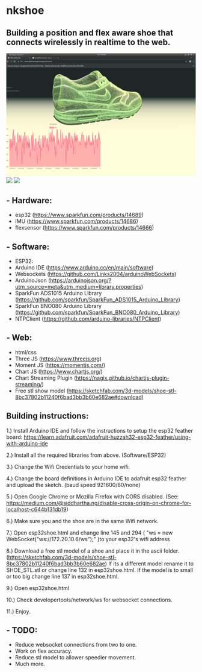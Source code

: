# nkshoe

## Building a position and flex aware shoe that connects wirelessly in realtime to the web.  

![esp32shoe](web.png)
![](position.gif)
![](flex.gif)
</br>
## - Hardware:  
 - esp32 (https://www.sparkfun.com/products/14689)  
 - IMU (https://www.sparkfun.com/products/14686)  
 - flexsensor (https://www.sparkfun.com/products/14666)  
  
## - Software:  
 - ESP32:  
 - Arduino IDE (https://www.arduino.cc/en/main/software)  
 - Websockets (https://github.com/Links2004/arduinoWebSockets)  
 - ArduinoJson (https://arduinojson.org/?utm_source=meta&utm_medium=library.properties)  
 - SparkFun ADS1015 Arduino Library (https://github.com/sparkfun/SparkFun_ADS1015_Arduino_Library)  
 - SparkFun BNO080 Arduino Library (https://github.com/sparkfun/SparkFun_BNO080_Arduino_Library)  
 - NTPClient (https://github.com/arduino-libraries/NTPClient)</br>
  
## - Web:  
 - html/css  
 - Three JS (https://www.threejs.org)  
 - Moment JS (https://momentjs.com/)  
 - Chart JS (https://www.chartjs.org/)  
 - Chart Streaming Plugin (https://nagix.github.io/chartjs-plugin-streaming/)  
 - Free stl show model (https://sketchfab.com/3d-models/shoe-stl-8bc37802b11240f6bad3bb3b60e682ae#download)  
  
## Building instructions:  
  
1.) Install Arduino IDE and follow the instructions to setup the esp32 feather board:
https://learn.adafruit.com/adafruit-huzzah32-esp32-feather/using-with-arduino-ide
  
2.) Install all the required libraries from above. (Software/ESP32)
  
3.) Change the Wifi Credentials to your home wifi.
  
4.) Change the board definitions in Arduino IDE to adafruit esp32 feather and upload the sketch. (baud speed 921600/80/none)
  
5.) Open Google Chrome or Mozilla Firefox with CORS disabled. (See: https://medium.com/@siddhartha.ng/disable-cross-origin-on-chrome-for-localhost-c644b131db19)
  
6.) Make sure you and the shoe are in the same Wifi network. 
  
7.) Open esp32shoe.html and change line 145 and 294 ( "ws = new WebSocket("ws://172.20.10.6/ws");" )to your esp32's wifi address 
  
8.) Download a free stl model of a shoe and place it in the ascii folder. (https://sketchfab.com/3d-models/shoe-stl-8bc37802b11240f6bad3bb3b60e682ae) If its a different model rename it to SHOE_STL.stl or change line 132 in esp32shoe.html.
If the model is to small or too big change line 137 in esp32shoe.html.
  
9.) Open esp32shoe.html 
  
10.) Check developertools/network/ws for websocket connections.
  
11.) Enjoy.
  
  
## - TODO:  
 - Reduce websocket connections from two to one.  
 - Work on flex accuracy.  
 - Reduce stl model to allower speedier movement.  
 - Much more.  
  


